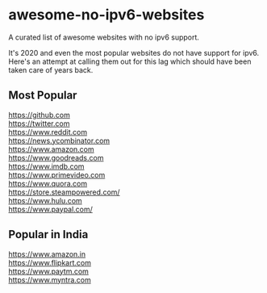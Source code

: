 # awesome-no-ipv6-websites
A curated list of awesome websites with no ipv6 support.  

It's 2020 and even the most popular websites do not have support for ipv6. Here's an attempt at calling them out for this lag which should have been taken care of years back.

## Most Popular
https://github.com  
https://twitter.com  
https://www.reddit.com  
https://news.ycombinator.com  
https://www.amazon.com     
https://www.goodreads.com  
https://www.imdb.com  
https://www.primevideo.com  
https://www.quora.com  
https://store.steampowered.com/  
https://www.hulu.com  
https://www.paypal.com/  



## Popular in India
https://www.amazon.in  
https://www.flipkart.com  
https://www.paytm.com  
https://www.myntra.com
